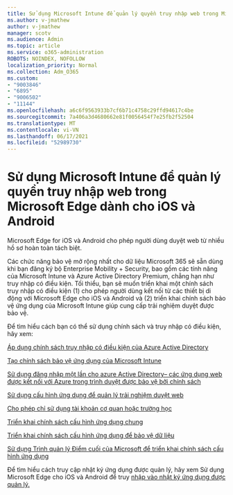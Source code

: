 ```yaml
---
title: Sử dụng Microsoft Intune để quản lý quyền truy nhập web trong Microsoft Edge dành cho iOS và Android
ms.author: v-jmathew
author: v-jmathew
manager: scotv
ms.audience: Admin
ms.topic: article
ms.service: o365-administration
ROBOTS: NOINDEX, NOFOLLOW
localization_priority: Normal
ms.collection: Adm_O365
ms.custom:
- "9003846"
- "6895"
- "9006502"
- "11144"
ms.openlocfilehash: a6c6f9563933b7cf6b71c4758c29ffd94617c4be
ms.sourcegitcommit: 7a406a3d4680662e81f0056454f7e25fb2f52504
ms.translationtype: MT
ms.contentlocale: vi-VN
ms.lasthandoff: 06/17/2021
ms.locfileid: "52989730"
---
```

# <a name="use-microsoft-intune-to-manage-web-access-in-microsoft-edge-for-ios-and-android"></a>Sử dụng Microsoft Intune để quản lý quyền truy nhập web trong Microsoft Edge dành cho iOS và Android

Microsoft Edge for iOS và Android cho phép người dùng duyệt web từ nhiều hồ sơ hoàn toàn tách biệt.

Các chức năng bảo vệ mở rộng nhất cho dữ liệu Microsoft 365 sẽ sẵn dùng khi bạn đăng ký bộ Enterprise Mobility + Security, bao gồm các tính năng của Microsoft Intune và Azure Active Directory Premium, chẳng hạn như truy nhập có điều kiện. Tối thiểu, bạn sẽ muốn triển khai một chính sách truy nhập có điều kiện (1) cho phép người dùng kết nối từ các thiết bị di động với Microsoft Edge cho iOS và Android và (2) triển khai chính sách bảo vệ ứng dụng của Microsoft Intune giúp cung cấp trải nghiệm duyệt được bảo vệ.

Để tìm hiểu cách bạn có thể sử dụng chính sách và truy nhập có điều kiện, hãy xem:

[Áp dụng chính sách truy nhập có điều kiện của Azure Active Directory](https://go.microsoft.com/fwlink/?linkid=2132481)

[Tạo chính sách bảo vệ ứng dụng của Microsoft Intune](https://go.microsoft.com/fwlink/?linkid=2132651)

[Sử dụng đăng nhập một lần cho azure Active Directory– các ứng dụng web được kết nối với Azure trong trình duyệt được bảo vệ bởi chính sách](https://go.microsoft.com/fwlink/?linkid=2132482)

[Sử dụng cấu hình ứng dụng để quản lý trải nghiệm duyệt web](https://go.microsoft.com/fwlink/?linkid=2132483)

[Cho phép chỉ sử dụng tài khoản cơ quan hoặc trường học](https://go.microsoft.com/fwlink/?linkid=2132652)

[Triển khai chính sách cấu hình ứng dụng chung](https://go.microsoft.com/fwlink/?linkid=2132653)

[Triển khai chính sách cấu hình ứng dụng để bảo vệ dữ liệu](https://go.microsoft.com/fwlink/?linkid=2132654)

[Sử dụng Trình quản lý Điểm cuối của Microsoft để triển khai chính sách cấu hình ứng dụng](https://go.microsoft.com/fwlink/?linkid=2132707)

Để tìm hiểu cách truy cập nhật ký ứng dụng được quản lý, hãy xem Sử dụng Microsoft Edge cho iOS và Android để truy [nhập vào nhật ký ứng dụng được quản lý.](https://go.microsoft.com/fwlink/?linkid=2132578)
